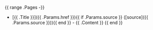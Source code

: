 {{ range .Pages -}}
* [{{ .Title }}]({{ .Params.href }}){{ if .Params.source }} ([source]({{ .Params.source }})){{ end }} - {{ .Content }}
{{ end }}
